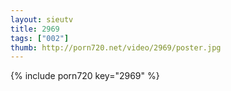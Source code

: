 ```yaml
--- 
layout: sieutv
title: 2969
tags: ["002"]
thumb: http://porn720.net/video/2969/poster.jpg
---
```

{% include porn720 key="2969" %} 

